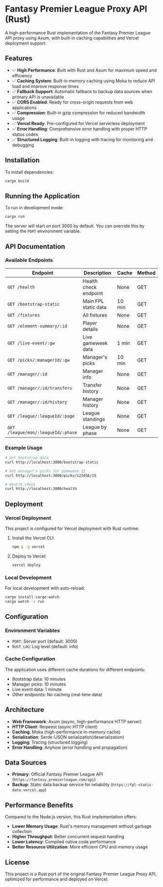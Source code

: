 # Fantasy Premier League Proxy API (Rust)

A high-performance Rust implementation of the Fantasy Premier League API proxy using Axum, with built-in caching capabilities and Vercel deployment support.

## Features

- ✅ **High Performance**: Built with Rust and Axum for maximum speed and efficiency
- ✅ **Caching System**: Built-in memory caching using Moka to reduce API load and improve response times
- ✅ **Fallback Support**: Automatic fallback to backup data sources when primary API is unavailable
- ✅ **CORS Enabled**: Ready for cross-origin requests from web applications
- ✅ **Compression**: Built-in gzip compression for reduced bandwidth usage
- ✅ **Vercel Ready**: Pre-configured for Vercel serverless deployment
- ✅ **Error Handling**: Comprehensive error handling with proper HTTP status codes
- ✅ **Structured Logging**: Built-in logging with tracing for monitoring and debugging

## Installation

To install dependencies:

```bash
cargo build
```

## Running the Application

To run in development mode:

```bash
cargo run
```

The server will start on port 3000 by default. You can override this by setting the `PORT` environment variable.

## API Documentation

### Available Endpoints

| Endpoint | Description | Cache | Method |
|----------|-------------|--------|--------|
| `GET /health` | Health check endpoint | None | GET |
| `GET /bootstrap-static` | Main FPL static data | 10 min | GET |
| `GET /fixtures` | All fixtures | None | GET |
| `GET /element-summary/:id` | Player details | None | GET |
| `GET /live-event/:gw` | Live gameweek data | 1 min | GET |
| `GET /picks/:managerId/:gw` | Manager's picks | 10 min | GET |
| `GET /manager/:id` | Manager info | None | GET |
| `GET /manager/:id/transfers` | Transfer history | None | GET |
| `GET /manager/:id/history` | Manager history | None | GET |
| `GET /league/:leagueId/:page` | League standings | None | GET |
| `GET /league/mon/:leagueId/:phase` | League by phase | None | GET |

### Example Usage

```bash
# Get bootstrap data
curl http://localhost:3000/bootstrap-static

# Get manager's picks for gameweek 15
curl http://localhost:3000/picks/123456/15

# Health check
curl http://localhost:3000/health
```

## Deployment

### Vercel Deployment

This project is configured for Vercel deployment with Rust runtime:

1. Install the Vercel CLI:
   ```bash
   npm i -g vercel
   ```

2. Deploy to Vercel:
   ```bash
   vercel deploy
   ```

### Local Development

For local development with auto-reload:

```bash
cargo install cargo-watch
cargo watch -x run
```

## Configuration

### Environment Variables

- `PORT`: Server port (default: 3000)
- `RUST_LOG`: Log level (default: info)

### Cache Configuration

The application uses different cache durations for different endpoints:
- Bootstrap data: 10 minutes
- Manager picks: 10 minutes
- Live event data: 1 minute
- Other endpoints: No caching (real-time data)

## Architecture

- **Web Framework**: Axum (async, high-performance HTTP server)
- **HTTP Client**: Reqwest (async HTTP client)
- **Caching**: Moka (high-performance in-memory cache)
- **Serialization**: Serde (JSON serialization/deserialization)
- **Logging**: Tracing (structured logging)
- **Error Handling**: Anyhow (error handling and propagation)

## Data Sources

- **Primary**: Official Fantasy Premier League API (`https://fantasy.premierleague.com/api`)
- **Backup**: Static data backup service for reliability (`https://fpl-static-data.vercel.app`)

## Performance Benefits

Compared to the Node.js version, this Rust implementation offers:
- **Lower Memory Usage**: Rust's memory management without garbage collection
- **Higher Throughput**: Better concurrent request handling
- **Lower Latency**: Compiled native code performance
- **Better Resource Utilization**: More efficient CPU and memory usage

## License

This project is a Rust port of the original Fantasy Premier League Proxy API, optimized for performance and deployed on Vercel.
